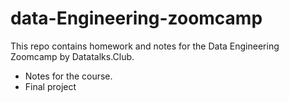 # data-Engineering-zoomcamp
This repo contains homework and notes for the Data Engineering Zoomcamp by Datatalks.Club. 
- Notes for the course. 
- Final project
